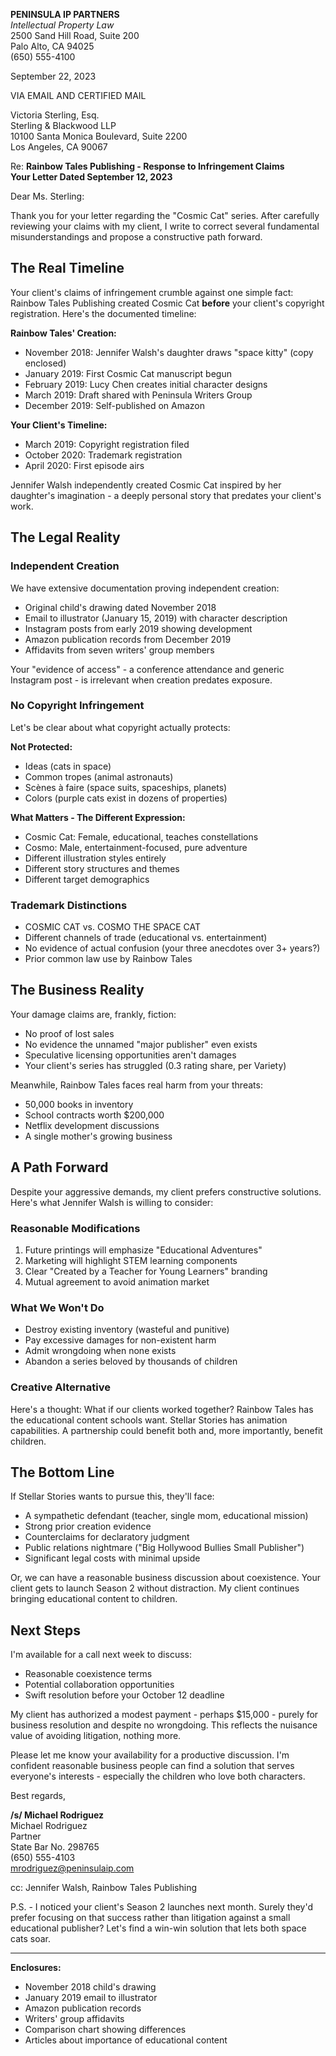 **PENINSULA IP PARTNERS**  
*Intellectual Property Law*  
2500 Sand Hill Road, Suite 200  
Palo Alto, CA 94025  
(650) 555-4100

September 22, 2023

VIA EMAIL AND CERTIFIED MAIL

Victoria Sterling, Esq.  
Sterling & Blackwood LLP  
10100 Santa Monica Boulevard, Suite 2200  
Los Angeles, CA 90067

Re: **Rainbow Tales Publishing - Response to Infringement Claims**  
    **Your Letter Dated September 12, 2023**

Dear Ms. Sterling:

Thank you for your letter regarding the "Cosmic Cat" series. After carefully reviewing your claims with my client, I write to correct several fundamental misunderstandings and propose a constructive path forward.

## The Real Timeline

Your client's claims of infringement crumble against one simple fact: Rainbow Tales Publishing created Cosmic Cat **before** your client's copyright registration. Here's the documented timeline:

**Rainbow Tales' Creation:**
- November 2018: Jennifer Walsh's daughter draws "space kitty" (copy enclosed)
- January 2019: First Cosmic Cat manuscript begun
- February 2019: Lucy Chen creates initial character designs
- March 2019: Draft shared with Peninsula Writers Group
- December 2019: Self-published on Amazon

**Your Client's Timeline:**
- March 2019: Copyright registration filed
- October 2020: Trademark registration
- April 2020: First episode airs

Jennifer Walsh independently created Cosmic Cat inspired by her daughter's imagination - a deeply personal story that predates your client's work.

## The Legal Reality

### Independent Creation
We have extensive documentation proving independent creation:
- Original child's drawing dated November 2018
- Email to illustrator (January 15, 2019) with character description
- Instagram posts from early 2019 showing development
- Amazon publication records from December 2019
- Affidavits from seven writers' group members

Your "evidence of access" - a conference attendance and generic Instagram post - is irrelevant when creation predates exposure.

### No Copyright Infringement
Let's be clear about what copyright actually protects:

**Not Protected:** 
- Ideas (cats in space)
- Common tropes (animal astronauts)
- Scènes à faire (space suits, spaceships, planets)
- Colors (purple cats exist in dozens of properties)

**What Matters - The Different Expression:**
- Cosmic Cat: Female, educational, teaches constellations
- Cosmo: Male, entertainment-focused, pure adventure
- Different illustration styles entirely
- Different story structures and themes
- Different target demographics

### Trademark Distinctions
- COSMIC CAT vs. COSMO THE SPACE CAT
- Different channels of trade (educational vs. entertainment)
- No evidence of actual confusion (your three anecdotes over 3+ years?)
- Prior common law use by Rainbow Tales

## The Business Reality

Your damage claims are, frankly, fiction:
- No proof of lost sales
- No evidence the unnamed "major publisher" even exists
- Speculative licensing opportunities aren't damages
- Your client's series has struggled (0.3 rating share, per Variety)

Meanwhile, Rainbow Tales faces real harm from your threats:
- 50,000 books in inventory
- School contracts worth $200,000
- Netflix development discussions
- A single mother's growing business

## A Path Forward

Despite your aggressive demands, my client prefers constructive solutions. Here's what Jennifer Walsh is willing to consider:

### Reasonable Modifications
1. Future printings will emphasize "Educational Adventures" 
2. Marketing will highlight STEM learning components
3. Clear "Created by a Teacher for Young Learners" branding
4. Mutual agreement to avoid animation market

### What We Won't Do
- Destroy existing inventory (wasteful and punitive)
- Pay excessive damages for non-existent harm
- Admit wrongdoing when none exists
- Abandon a series beloved by thousands of children

### Creative Alternative
Here's a thought: What if our clients worked together? Rainbow Tales has the educational content schools want. Stellar Stories has animation capabilities. A partnership could benefit both and, more importantly, benefit children.

## The Bottom Line

If Stellar Stories wants to pursue this, they'll face:
- A sympathetic defendant (teacher, single mom, educational mission)
- Strong prior creation evidence
- Counterclaims for declaratory judgment
- Public relations nightmare ("Big Hollywood Bullies Small Publisher")
- Significant legal costs with minimal upside

Or, we can have a reasonable business discussion about coexistence. Your client gets to launch Season 2 without distraction. My client continues bringing educational content to children.

## Next Steps

I'm available for a call next week to discuss:
- Reasonable coexistence terms
- Potential collaboration opportunities  
- Swift resolution before your October 12 deadline

My client has authorized a modest payment - perhaps $15,000 - purely for business resolution and despite no wrongdoing. This reflects the nuisance value of avoiding litigation, nothing more.

Please let me know your availability for a productive discussion. I'm confident reasonable business people can find a solution that serves everyone's interests - especially the children who love both characters.

Best regards,

**/s/ Michael Rodriguez**  
Michael Rodriguez  
Partner  
State Bar No. 298765  
(650) 555-4103  
mrodriguez@peninsulaip.com

cc: Jennifer Walsh, Rainbow Tales Publishing

P.S. - I noticed your client's Season 2 launches next month. Surely they'd prefer focusing on that success rather than litigation against a small educational publisher? Let's find a win-win solution that lets both space cats soar.

---

**Enclosures:**
- November 2018 child's drawing
- January 2019 email to illustrator
- Amazon publication records
- Writers' group affidavits
- Comparison chart showing differences
- Articles about importance of educational content 